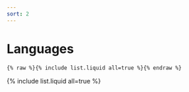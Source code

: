 ```yaml
---
sort: 2
---
```


# Languages

```
{% raw %}{% include list.liquid all=true %}{% endraw %}
```

{% include list.liquid all=true %}
